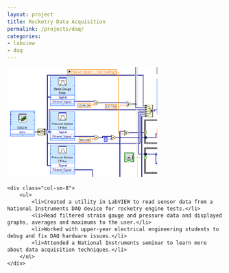 ```yaml
---
layout: project
title: Rocketry Data Acquisition
permalink: /projects/daq/
categories:
- labview
- daq
---
```


<div class="row">
    <div class="col-sm-4">
        <img src="/images/rocketry_daq.png" width="350px" title="Rocketry DAQ" alt="Rocketry DAQ"/>
    </div>

    <div class="col-sm-8">
        <ul>
            <li>Created a utility in LabVIEW to read sensor data from a National Instruments DAQ device for rocketry engine tests.</li>
            <li>Read filtered strain gauge and pressure data and displayed graphs, averages and maximums to the user.</li>
            <li>Worked with upper-year electrical engineering students to debug and fix DAQ hardware issues.</li>
            <li>Attended a National Instruments seminar to learn more about data acquisition techniques.</li>
        </ul>
    </div>
</div>